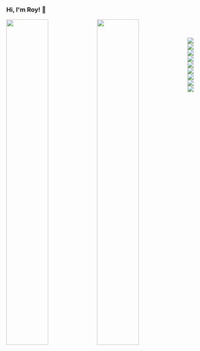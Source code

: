 ### Hi, I'm Roy! 👋

<img align='left' width='47%' src="https://github-readme-stats.vercel.app/api?username=roychon&show_icons=true&theme=radical" />

<img align="left" width='47%' src="https://github-readme-stats.vercel.app/api/top-langs/?username=roychon&hide_progress=false&layout=compact"/><br>


<br>
<img align="left" src='https://img.shields.io/badge/C-00599C?style=for-the-badge&logo=c&logoColor=white' />

<img align="left" src='https://img.shields.io/badge/C%2B%2B-00599C?style=for-the-badge&logo=c%2B%2B&logoColor=white' />

<img align="left" src='https://img.shields.io/badge/Java-ED8B00?style=for-the-badge&logo=openjdk&logoColor=white' />

<img align="left" src='https://img.shields.io/badge/JavaScript-323330?style=for-the-badge&logo=javascript&logoColor=F7DF1E' />

<img align="left" src='https://img.shields.io/badge/HTML5-E34F26?style=for-the-badge&logo=html5&logoColor=white' />

<img align="left" src='https://img.shields.io/badge/CSS3-1572B6?style=for-the-badge&logo=css3&logoColor=white' />

<img align="left" src='https://img.shields.io/badge/PHP-777BB4?style=for-the-badge&logo=php&logoColor=white' />

<img align="left" src='https://img.shields.io/badge/MySQL-00000F?style=for-the-badge&logo=mysql&logoColor=white' />

<img align="left" src='https://img.shields.io/badge/React-20232A?style=for-the-badge&logo=react&logoColor=61DAFB' />

